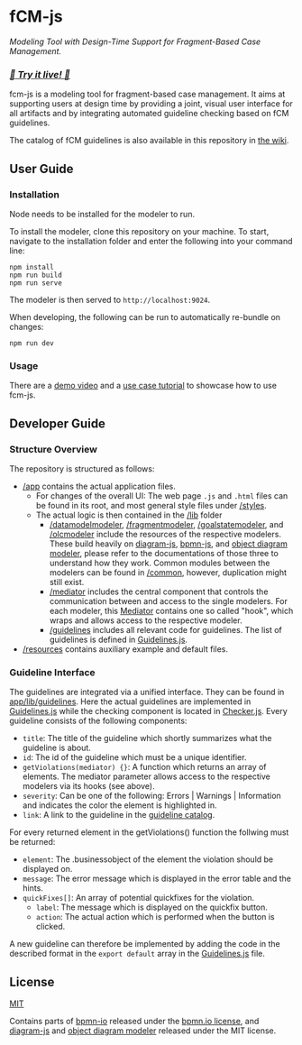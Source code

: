 # fCM-js
*Modeling Tool with Design-Time Support for Fragment-Based Case Management.*
### ***[:rocket: Try it live! :rocket:](https://bpt-lab.org/fcm-js/)***


fcm-js is a modeling tool for fragment-based case management. It aims at supporting users at design time by providing a joint, visual user interface for all artifacts and by integrating automated guideline checking based on fCM guidelines. 

The catalog of fCM guidelines is also available in this repository in [the wiki](../../wiki).

## User Guide
### Installation
Node needs to be installed for the modeler to run.

To install the modeler, clone this repository on your machine. To start, navigate to the installation folder and enter the following into your command line:
```shell
npm install
npm run build
npm run serve
```

The modeler is then served to `http://localhost:9024`.

When developing, the following can be run to automatically re-bundle on changes:
```shell
npm run dev
```

### Usage
There are a [demo video](https://www.youtube.com/watch?v=bIDZUYBNms0) and a [use case tutorial](/.docs/Tutorial.md) to showcase how to use fcm-js.

## Developer Guide
### Structure Overview
The repository is structured as follows: 
* [/app](app) contains the actual application files.
    * For changes of the overall UI: The web page `.js` and `.html` files can be found in its root, and most general style files under [/styles](app/styles).
    * The actual logic is then contained in the [/lib](app/lib) folder
        * [/datamodelmodeler](app/lib/datamodelmodeler), [/fragmentmodeler](app/lib/fragmentmodeler), [/goalstatemodeler](app/lib/goalstatemodeler), and [/olcmodeler](app/lib/olcmodeler) include the resources of the respective modelers. These build heavily on [diagram-js](https://github.com/bpmn-io/diagram-js), [bpmn-js](https://github.com/bpmn-io/bpmn-js), and [object diagram modeler](https://github.com/timKraeuter/object-diagram-modeler/tree/master/modeler), please refer to the documentations of those three to understand how they work. Common modules between the modelers can be found in [/common](app/lib/common), however, duplication might still exist.
        * [/mediator](app/lib/mediator) includes the central component that controls the communication between and access to the single modelers. For each modeler, this [Mediator](app/lib/mediator/Mediator.js) contains one so called "hook", which wraps and allows access  to the respective modeler.
        * [/guidelines](app/lib/guidelines) includes all relevant code for guidelines. The list of guidelines is defined in [Guidelines.js](app/lib/guidelines/Guidelines.js).
* [/resources](resources) contains auxiliary example and default files.

### Guideline Interface
The guidelines are integrated via a unified interface. They can be found in [app/lib/guidelines](app/lib/guidelines). Here the actual guidelines are implemented in [Guidelines.js](app/lib/guidelines/Guidelines.js) while the checking component is located in [Checker.js](app/lib/guidelines/Checker.js). Every guideline consists of the following components:

- `title`: The title of the guideline which shortly summarizes what the guideline is about.
- `id`: The id of the guideline which must be a unique identifier.
- `getViolations(mediator) {}`: A function which returns an array of elements. The mediator parameter allows access to the respective modelers via its hooks (see above).
- `severity`: Can be one of the following: Errors | Warnings | Information and indicates the color the element is highlighted in.
- `link`: A link to the guideline in the [guideline catalog](https://github.com/bptlab/fCM-design-support/wiki/Guidelines). 

For every returned element in the getViolations() function the follwing must be returned:
- `element`: The .businessobject of the element the violation should be displayed on.
- `message`: The error message which is displayed in the error table and the hints.
- `quickFixes[]`: An array of potential quickfixes for the violation.
    -   `label`: The message which is displayed on the quickfix button.
    -   `action`: The actual action which is performed when the button is clicked.

A new guideline can therefore be implemented by adding the code in the described format in the `export default` array in the [Guidelines.js](app/lib/guidelines/Guidelines.js) file. 

## License

[MIT](LICENSE)

Contains parts of [bpmn-io](https://github.com/bpmn-io) released under the [bpmn.io license](http://bpmn.io/license), and [diagram-js](https://github.com/bpmn-io/diagram-js) and [object diagram modeler](https://github.com/timKraeuter/object-diagram-modeler/tree/master/modeler) released under the MIT license.

